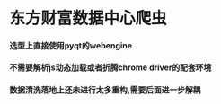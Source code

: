 # 东方财富数据中心爬虫
#### 选型上直接使用pyqt的webengine
#### 不需要解析js动态加载或者折腾chrome driver的配套环境
#### 数据清洗落地上还未进行太多重构,需要后面进一步解耦